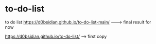 # to-do-list
to do list
https://d0bsidian.github.io/to-do-list-main/ ---> final result for now

https://d0bsidian.github.io/to-do-list/ --> first copy
